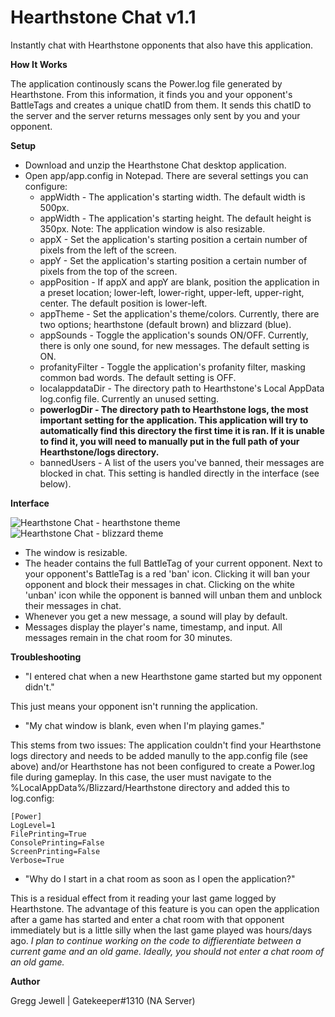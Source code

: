 # Hearthstone Chat v1.1
Instantly chat with Hearthstone opponents that also have this application.

**How It Works**

The application continously scans the Power.log file generated by Hearthstone. From this information, it finds you and your opponent's BattleTags and creates a unique chatID from them. It sends this chatID to the server and the server returns messages only sent by you and your opponent.

**Setup**

* Download and unzip the Hearthstone Chat desktop application.
* Open app/app.config in Notepad. There are several settings you can configure:
  * appWidth - The application's starting width. The default width is 500px.
  * appWidth - The application's starting height. The default height is 350px.
  Note: The application window is also resizable.
  * appX - Set the application's starting position a certain number of pixels from the left of the screen.
  * appY - Set the application's starting position a certain number of pixels from the top of the screen.
  * appPosition - If appX and appY are blank, position the application in a preset location; lower-left, lower-right, upper-left, upper-right, center. The default position is lower-left.
  * appTheme - Set the application's theme/colors. Currently, there are two options; hearthstone (default brown) and blizzard (blue).
  * appSounds - Toggle the application's sounds ON/OFF. Currently, there is only one sound, for new messages. The default setting is ON.
  * profanityFilter - Toggle the application's profanity filter, masking common bad words. The default setting is OFF.
  * localappdataDir - The directory path to Hearthstone's Local AppData log.config file. Currently an unused setting.
  * **powerlogDir - The directory path to Hearthstone logs, the most important setting for the application. This application will try to automatically find this directory the first time it is ran. If it is unable to find it, you will need to manually put in the full path of your Hearthstone/logs directory.**
  * bannedUsers - A list of the users you've banned, their messages are blocked in chat. This setting is handled directly in the interface (see below).

**Interface**

![Hearthstone Chat - hearthstone theme](https://i.imgur.com/Z1uzaWc.png)![Hearthstone Chat - blizzard theme](https://i.imgur.com/uNrB04f.png)

* The window is resizable.
* The header contains the full BattleTag of your current opponent. Next to your opponent's BattleTag is a red 'ban' icon. Clicking it will ban your opponent and block their messages in chat. Clicking on the white 'unban' icon while the opponent is banned will unban them and unblock their messages in chat.
* Whenever you get a new message, a sound will play by default.
* Messages display the player's name, timestamp, and input. All messages remain in the chat room for 30 minutes.

**Troubleshooting**

* "I entered chat when a new Hearthstone game started but my opponent didn't."

This just means your opponent isn't running the application.

* "My chat window is blank, even when I'm playing games."

This stems from two issues:
The application couldn't find your Hearthstone logs directory and needs to be added manully to the app.config file (see above) and/or Hearthstone has not been configured to create a Power.log file during gameplay. In this case, the user must navigate to the %LocalAppData%/Blizzard/Hearthstone directory and added this to log.config:

```
[Power]
LogLevel=1
FilePrinting=True
ConsolePrinting=False
ScreenPrinting=False
Verbose=True
```

* "Why do I start in a chat room as soon as I open the application?"

This is a residual effect from it reading your last game logged by Hearthstone. The advantage of this feature is you can open the application after a game has started and enter a chat room with that opponent immediately but is a little silly when the last game played was hours/days ago. *I plan to continue working on the code to diffierentiate between a current game and an old game. Ideally, you should not enter a chat room of an old game.*

**Author**

Gregg Jewell | Gatekeeper#1310 (NA Server)
